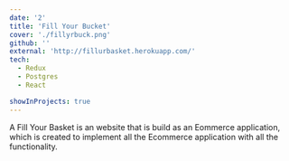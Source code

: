 ```yaml
---
date: '2'
title: 'Fill Your Bucket'
cover: './fillyrbuck.png'
github: ''
external: 'http://fillurbasket.herokuapp.com/'
tech:
  - Redux
  - Postgres
  - React

showInProjects: true
---
```


A Fill Your Basket is an website that is build as an Eommerce application, which is created to implement all the Ecommerce application with all the functionality.
